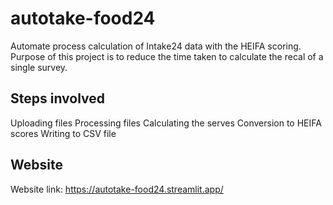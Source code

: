 # autotake-food24

Automate process calculation of Intake24 data with the HEIFA scoring.
Purpose of this project is to reduce the time taken to calculate the recal
of a single survey.

## Steps involved

Uploading files
Processing files
Calculating the serves
Conversion to HEIFA scores
Writing to CSV file

## Website

Website link: https://autotake-food24.streamlit.app/
